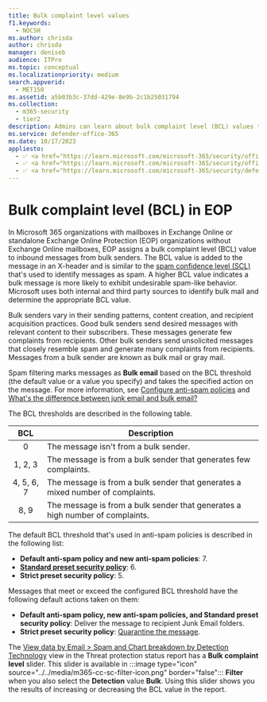 ```yaml
---
title: Bulk complaint level values
f1.keywords: 
  - NOCSH
ms.author: chrisda
author: chrisda
manager: deniseb
audience: ITPro
ms.topic: conceptual
ms.localizationpriority: medium
search.appverid: 
  - MET150
ms.assetid: a5b03b3c-37dd-429e-8e9b-2c1b25031794
ms.collection: 
  - m365-security
  - tier2
description: Admins can learn about bulk complaint level (BCL) values that are used in Exchange Online Protection (EOP).
ms.service: defender-office-365
ms.date: 10/17/2023
appliesto:
  - ✅ <a href="https://learn.microsoft.com/microsoft-365/security/office-365-security/eop-about" target="_blank">Exchange Online Protection</a>
  - ✅ <a href="https://learn.microsoft.com/microsoft-365/security/office-365-security/mdo-about#defender-for-office-365-plan-1-vs-plan-2-cheat-sheet" target="_blank">Microsoft Defender for Office 365 Plan 1 and Plan 2</a>
  - ✅ <a href="https://learn.microsoft.com/microsoft-365/security/defender/microsoft-365-defender" target="_blank">Microsoft Defender XDR</a>
---
```


# Bulk complaint level (BCL) in EOP

In Microsoft 365 organizations with mailboxes in Exchange Online or standalone Exchange Online Protection (EOP) organizations without Exchange Online mailboxes, EOP assigns a bulk complaint level (BCL) value to inbound messages from bulk senders. The BCL value is added to the message in an X-header and is similar to the [spam confidence level (SCL)](anti-spam-spam-confidence-level-scl-about.md) that's used to identify messages as spam. A higher BCL value indicates a bulk message is more likely to exhibit undesirable spam-like behavior. Microsoft uses both internal and third party sources to identify bulk mail and determine the appropriate BCL value.

Bulk senders vary in their sending patterns, content creation, and recipient acquisition practices. Good bulk senders send desired messages with relevant content to their subscribers. These messages generate few complaints from recipients. Other bulk senders send unsolicited messages that closely resemble spam and generate many complaints from recipients. Messages from a bulk sender are known as bulk mail or gray mail.

Spam filtering marks messages as **Bulk email** based on the BCL threshold (the default value or a value you specify) and takes the specified action on the message. For more information, see [Configure anti-spam policies](anti-spam-policies-configure.md) and [What's the difference between junk email and bulk email?](anti-spam-spam-vs-bulk-about.md)

The BCL thresholds are described in the following table.

|BCL|Description|
|:---:|---|
|0|The message isn't from a bulk sender.|
|1, 2, 3|The message is from a bulk sender that generates few complaints.|
|4, 5, 6, 7|The message is from a bulk sender that generates a mixed number of complaints.|
|8, 9|The message is from a bulk sender that generates a high number of complaints.|

The default BCL threshold that's used in anti-spam policies is described in the following list:

- **Default anti-spam policy and new anti-spam policies**: 7.
- **[Standard preset security policy](preset-security-policies.md)**: 6.
- **Strict preset security policy**: 5.

Messages that meet or exceed the configured BCL threshold have the following default actions taken on them:

- **Default anti-spam policy, new anti-spam policies, and Standard preset security policy**: Deliver the message to recipient Junk Email folders.
- **Strict preset security policy**: [Quarantine the message](quarantine-end-user.md).

The [View data by Email \> Spam and Chart breakdown by Detection Technology](reports-email-security.md#view-data-by-email--spam-and-chart-breakdown-by-detection-technology) view in the Threat protection status report has a **Bulk complaint level** slider. This slider is available in :::image type="icon" source="../../media/m365-cc-sc-filter-icon.png" border="false"::: **Filter** when you also select the **Detection** value **Bulk**. Using this slider shows you the results of increasing or decreasing the BCL value in the report.
